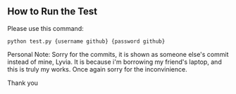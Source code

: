 How to Run the Test
-------------------
Please use this command:

    python test.py {username github} {password github}


Personal Note:
Sorry for the commits, it is shown as someone else's commit instead of mine, Lyvia.
It is because i'm borrowing my friend's laptop, and this is truly my works. 
Once again sorry for the inconvinience.

Thank you